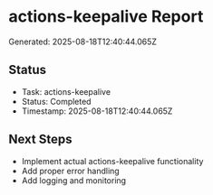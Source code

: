 # actions-keepalive Report

Generated: 2025-08-18T12:40:44.065Z

## Status
- Task: actions-keepalive
- Status: Completed
- Timestamp: 2025-08-18T12:40:44.065Z

## Next Steps
- Implement actual actions-keepalive functionality
- Add proper error handling
- Add logging and monitoring
